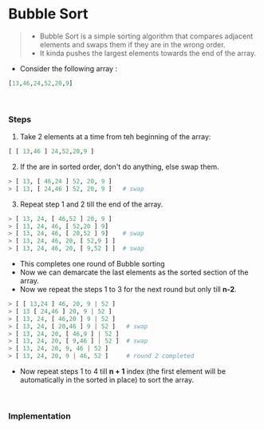 # Bubble Sort

>- Bubble Sort is a simple sorting algorithm that compares adjacent elements and swaps them if they are in the wrong order.
>- It kinda pushes the largest elements towards the end of the array.

- Consider the following array : 

```python 
[13,46,24,52,20,9]
```
<br>

### Steps

1. Take 2 elements at a time from teh beginning of the array:

```python
[ [ 13,46 ] 24,52,20,9 ]
```
2. If the are in sorted order, don't do anything, else swap them.
   
```python 
> [ 13, [ 46,24 ] 52, 20, 9 ]
> [ 13, [ 24,46 ] 52, 20, 9 ]   # swap
```
3. Repeat step 1 and 2 till the end of the array.

```python
> [ 13, 24, [ 46,52 ] 20, 9 ] 
> [ 13, 24, 46, [ 52,20 ] 9]    
> [ 13, 24, 46, [ 20,52 ] 9]    # swap
> [ 13, 24, 46, 20, [ 52,9 ] ]
> [ 13, 24, 46, 20, [ 9,52 ] ]  # swap
```
- This completes one round of Bubble sorting
- Now we can demarcate the last elements as the sorted section of the array. 
- Now we repeat the steps 1 to 3 for the next round but only till **n-2**. 

```python
> [ [ 13,24 ] 46, 20, 9 | 52 ]
> [ 13 [ 24,46 ] 20, 9 | 52 ]
> [ 13, 24, [ 46,20 ] 9 | 52 ]
> [ 13, 24, [ 20,46 ] 9 | 52 ]   # swap
> [ 13, 24, 20, [ 46,9 ] | 52 ]
> [ 13, 24, 20, [ 9,46 ] | 52 ]  # swap
> [ 13, 24, 20, 9, 46 | 52 ] 
> [ 13, 24, 20, 9 | 46, 52 ]     # round 2 completed 
```
- Now repeat steps 1 to 4 till **n + 1** index (the first element will be automatically in the sorted in place) to sort the array.

<br>

### Implementation


